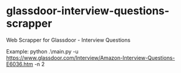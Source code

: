 # glassdoor-interview-questions-scrapper
Web Scrapper for Glassdoor - Interview Questions

Example:
  python .\main.py -u https://www.glassdoor.com/Interview/Amazon-Interview-Questions-E6036.htm -n 2
